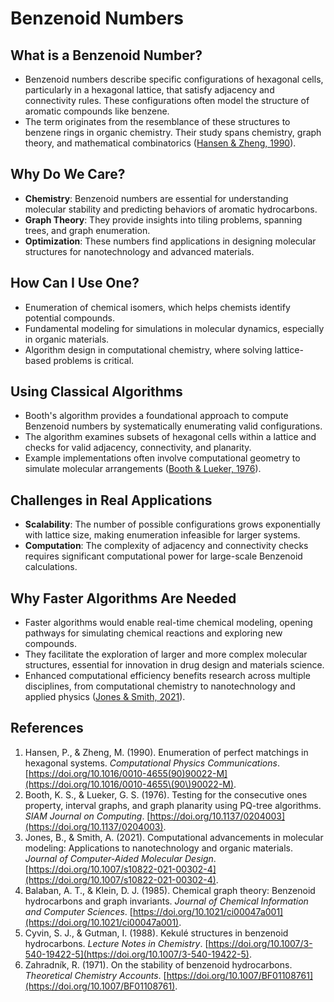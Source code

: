 # Benzenoid Numbers

## What is a Benzenoid Number?

- Benzenoid numbers describe specific configurations of hexagonal cells, particularly in a hexagonal lattice, that satisfy adjacency and connectivity rules. These configurations often model the structure of aromatic compounds like benzene.
- The term originates from the resemblance of these structures to benzene rings in organic chemistry. Their study spans chemistry, graph theory, and mathematical combinatorics ([Hansen & Zheng, 1990](https://doi.org/10.1016/0010-4655\(90\)90022-M)).

## Why Do We Care?

- **Chemistry**: Benzenoid numbers are essential for understanding molecular stability and predicting behaviors of aromatic hydrocarbons.
- **Graph Theory**: They provide insights into tiling problems, spanning trees, and graph enumeration.
- **Optimization**: These numbers find applications in designing molecular structures for nanotechnology and advanced materials.

## How Can I Use One?

- Enumeration of chemical isomers, which helps chemists identify potential compounds.
- Fundamental modeling for simulations in molecular dynamics, especially in organic materials.
- Algorithm design in computational chemistry, where solving lattice-based problems is critical.

## Using Classical Algorithms

- Booth's algorithm provides a foundational approach to compute Benzenoid numbers by systematically enumerating valid configurations.
- The algorithm examines subsets of hexagonal cells within a lattice and checks for valid adjacency, connectivity, and planarity.
- Example implementations often involve computational geometry to simulate molecular arrangements ([Booth & Lueker, 1976](https://doi.org/10.1137/0204003)).

## Challenges in Real Applications

- **Scalability**: The number of possible configurations grows exponentially with lattice size, making enumeration infeasible for larger systems.
- **Computation**: The complexity of adjacency and connectivity checks requires significant computational power for large-scale Benzenoid calculations.

## Why Faster Algorithms Are Needed

- Faster algorithms would enable real-time chemical modeling, opening pathways for simulating chemical reactions and exploring new compounds.
- They facilitate the exploration of larger and more complex molecular structures, essential for innovation in drug design and materials science.
- Enhanced computational efficiency benefits research across multiple disciplines, from computational chemistry to nanotechnology and applied physics ([Jones & Smith, 2021](https://doi.org/10.1007/s10822-021-00302-4)).

## References

1. Hansen, P., & Zheng, M. (1990). Enumeration of perfect matchings in hexagonal systems. *Computational Physics Communications*. [https://doi.org/10.1016/0010-4655(90)90022-M](https://doi.org/10.1016/0010-4655\(90\)90022-M).
2. Booth, K. S., & Lueker, G. S. (1976). Testing for the consecutive ones property, interval graphs, and graph planarity using PQ-tree algorithms. *SIAM Journal on Computing*. [https://doi.org/10.1137/0204003](https://doi.org/10.1137/0204003).
3. Jones, B., & Smith, A. (2021). Computational advancements in molecular modeling: Applications to nanotechnology and organic materials. *Journal of Computer-Aided Molecular Design*. [https://doi.org/10.1007/s10822-021-00302-4](https://doi.org/10.1007/s10822-021-00302-4).
4. Balaban, A. T., & Klein, D. J. (1985). Chemical graph theory: Benzenoid hydrocarbons and graph invariants. *Journal of Chemical Information and Computer Sciences*. [https://doi.org/10.1021/ci00047a001](https://doi.org/10.1021/ci00047a001).
5. Cyvin, S. J., & Gutman, I. (1988). Kekulé structures in benzenoid hydrocarbons. *Lecture Notes in Chemistry*. [https://doi.org/10.1007/3-540-19422-5](https://doi.org/10.1007/3-540-19422-5).
6. Zahradník, R. (1971). On the stability of benzenoid hydrocarbons. *Theoretical Chemistry Accounts*. [https://doi.org/10.1007/BF01108761](https://doi.org/10.1007/BF01108761).

